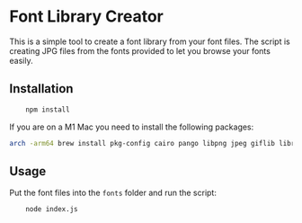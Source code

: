 # Font Library Creator

This is a simple tool to create a font library from your font files. The script is creating JPG files from the fonts provided to let you browse your fonts easily.

## Installation

```bash
    npm install
```

If you are on a M1 Mac you need to install the following packages:

```bash
arch -arm64 brew install pkg-config cairo pango libpng jpeg giflib librsvg
```

## Usage

Put the font files into the `fonts` folder and run the script:

```bash
    node index.js
```
